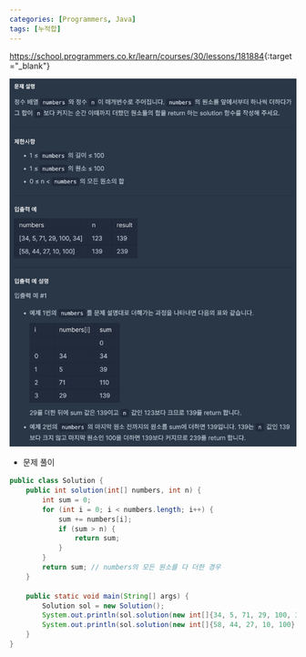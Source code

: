 ```yaml
---
categories: [Programmers, Java]
tags: [누적합] 
---
```


<https://school.programmers.co.kr/learn/courses/30/lessons/181884>{:target="_blank"}

![문제](/assets/img/programmers/java/n%EB%B3%B4%EB%8B%A4_%EC%BB%A4%EC%A7%88_%EB%95%8C%EA%B9%8C%EC%A7%80_%EB%8D%94%ED%95%98%EA%B8%B0.png)

- 문제 풀이

```java
public class Solution {
    public int solution(int[] numbers, int n) {
        int sum = 0;
        for (int i = 0; i < numbers.length; i++) {
            sum += numbers[i];
            if (sum > n) {
                return sum;
            }
        }
        return sum; // numbers의 모든 원소를 다 더한 경우
    }

    public static void main(String[] args) {
        Solution sol = new Solution();
        System.out.println(sol.solution(new int[]{34, 5, 71, 29, 100, 34}, 123)); // 출력: 139
        System.out.println(sol.solution(new int[]{58, 44, 27, 10, 100}, 139)); // 출력: 239
    }
}
```

